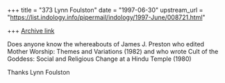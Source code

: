 +++
title = "373 Lynn Foulston"
date = "1997-06-30"
upstream_url = "https://list.indology.info/pipermail/indology/1997-June/008721.html"

+++
[Archive link](https://list.indology.info/pipermail/indology/1997-June/008721.html)

Does anyone know the whereabouts of James J. Preston who edited Mother 
Worship: Themes and Variations (1982) and who wrote Cult of the Goddess: 
Social and Religious Change at a Hindu Temple (1980)

Thanks
Lynn Foulston




